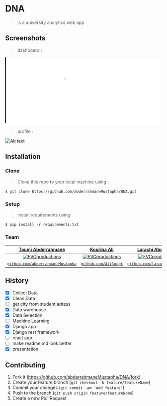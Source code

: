 # DNA
>  is a university analytics web app
 
## Screenshots

> dashboard :

![Alt text](/screenshots/dashboard.gif?raw=true )


> profile :

![Alt text](/screenshots/profile.gif?raw=true )


## Installation
### Clone
> Clone this repo to your local machine using :
```shell
$ git clone https://github.com/abderrahmaneMustapha/DNA.git
```
### Setup

> install  requirements using

```shell
$ pip install -r requirements.txt
```

### Team

| <a href="http://learno.com" target="_blank">Toumi Abderrahmane</a> | <a href="http://learno.com" target="_blank">Kouriba Ali</a> |  <a href="http://learno.com" target="_blank">Larachi Abdelhado</a> | <a href="http://learno.com" target="_blank">Yassmine boussafi</a> | 
| :---: | :---: | :---:| :---: |
| [![FVCproductions](https://avatars1.githubusercontent.com/u/34008130?v=4&s=200)](http://fvcproductions.com)    | [![FVCproductions](https://avatars1.githubusercontent.com/u/47328719?v=4&s=200)](http://fvcproductions.com) |  [![FVCproductions](https://avatars3.githubusercontent.com/u/36542439?s=200&v=4)](http://fvcproductions.com) |[![FVCproductions](https://avatars0.githubusercontent.com/u/43323803?s=200&v=4)](http://fvcproductions.com) |
| <a href="https://github.com/abderrahmaneMustapha" target="_blank">`github.com/abderrahmaneMustapha`</a> | <a href="https://github.com/Alilougt" target="_blank">`github.com/Alilougt`</a> |  <a href="https://github.com/larachiAbdelhadi" target="_blank">`github.com/larachiAbdelhadi`</a> |  <a href="https://github.com/yassmineboussafi" target="_blank">`github.com/yassmineboussafi`</a> |  

## History
- [x] Collect Data
- [x] Clean Data
- [ ] get city from student adress
- [x] Data warehouse
- [x] Data Selection
- [ ] Machine Learning
- [x] Django app
- [x] Django rest framework
- [ ] react app
- [ ] make readme.md look better
- [x] presentation 

## Contributing

1. Fork it (<https://github.com/abderrahmaneMustapha/DNA/fork>)
2. Create your feature branch (`git checkout -b feature/featureName`)
3. Commit your changes (`git commit -am 'Add feature'`)
4. Push to the branch (`git push origin feature/featureName`)
5. Create a new Pull Request
